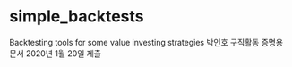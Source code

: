 # simple_backtests
Backtesting tools for some value investing strategies
박인호
구직활동 증명용 문서
2020년 1월 20일 제출
